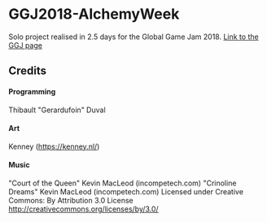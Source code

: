 # GGJ2018-AlchemyWeek
Solo project realised in 2.5 days for the Global Game Jam 2018. [Link to the GGJ page](https://globalgamejam.org/2018/games/alchemy-week)

## Credits

#### Programming
Thibault "Gerardufoin" Duval

#### Art
Kenney (https://kenney.nl/)

#### Music
"Court of the Queen" Kevin MacLeod (incompetech.com)
"Crinoline Dreams" Kevin MacLeod (incompetech.com)
Licensed under Creative Commons: By Attribution 3.0 License
http://creativecommons.org/licenses/by/3.0/